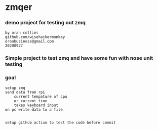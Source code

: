 # zmqer
### demo project for testing out zmq
```
by oran collins
github.com/wisehackermonkey
oranbusiness@gmail.com
20200927
```

### Simple project to test zmq and have some fun with nose unit testing

### goal
```
setup zmq
send data from rpi
	current tempature of cpu
	or current time
	takes keyboard input
on pc write data to a file


setup github action to test the code before commit
```
